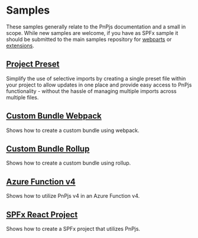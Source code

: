 # Samples

These samples generally relate to the PnPjs documentation and a small in scope. While new samples are welcome, if you have as SPFx sample it should be submitted to the main samples repository for [webparts](https://github.com/SharePoint/sp-dev-fx-webparts) or [extensions](https://github.com/SharePoint/sp-dev-fx-extensions).

## [Project Preset](./project-preset/README.md)

Simplify the use of selective imports by creating a single preset file within your project to allow updates in one place and provide easy access to PnPjs functionality - without the hassle of managing multiple imports across multiple files.

## [Custom Bundle Webpack](./custom-bundle-webpack/readme.md)

Shows how to create a custom bundle using webpack.

## [Custom Bundle Rollup](./custom-bundle-rollup/readme.md)

Shows how to create a custom bundle using rollup.

## [Azure Function v4](./azure-function/readme.md)

Shows how to utilize PnPjs v4 in an Azure Function v4.

## [SPFx React Project](./spfx-react-components)

Shows how to create a SPFx project that utilizes PnPjs.
